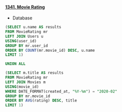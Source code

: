 #### [1341. Movie Rating](https://leetcode.com/problems/movie-rating/)

* Database

```sql
(SELECT u.name AS results
FROM MovieRating mr
LEFT JOIN Users u
USING(user_id)
GROUP BY mr.user_id
ORDER BY COUNT(mr.movie_id) DESC, u.name
LIMIT 1)

UNION ALL

(SELECT m.title AS results
FROM MovieRating mr
LEFT JOIN Movies m
USING(movie_id)
WHERE DATE_FORMAT(created_at, "%Y-%m") = "2020-02"
GROUP BY mr.movie_id
ORDER BY AVG(rating) DESC, title
LIMIT 1)
```
<br/>